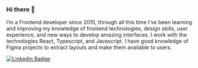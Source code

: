 ### Hi there 👋

I’m a Frontend developer since 2015, through all this time I've been learning and improving my knowledge of frontend technologies, design skills, user experience, and new ways to develop amazing interfaces. I work with the technologies React, Typescript, and Javascript. I have good knowledge of Figma projects to extract layouts and make them available to users.

[![Linkedin Badge](https://img.shields.io/badge/-LinkedIn-444444?style=flat-square&logo=Linkedin&logoColor=white&link=https://www.linkedin.com/in/jvscorrea/)](https://www.linkedin.com/in/jvscorrea/)

<!--
**joaovsantos/joaovsantos** is a ✨ _special_ ✨ repository because its `README.md` (this file) appears on your GitHub profile.

Here are some ideas to get you started:

- 🔭 I’m currently working on ...
- 🌱 I’m currently learning ...
- 👯 I’m looking to collaborate on ...
- 🤔 I’m looking for help with ...
- 💬 Ask me about ...
- 📫 How to reach me: ...
- 😄 Pronouns: ...
- ⚡ Fun fact: ...
-->
